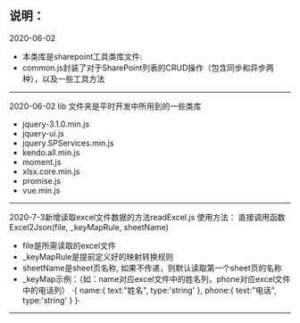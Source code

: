 说明：
------------------------------------------------------------------------------
2020-06-02
* 本类库是sharepoint工具类库文件:
* common.js封装了对于SharePoint列表的CRUD操作（包含同步和异步两种），以及一些工具方法
------------------------------------------------------------------------------
2020-06-02
lib 文件夹是平时开发中所用到的一些类库
* jquery-3.1.0.min.js
* jquery-ui.js
* jquery.SPServices.min.js
* kendo.all.min.js
* moment.js
* xlsx.core.min.js
* promise.js
* vue.min.js
------------------------------------------------------------------------------
2020-7-3新增读取excel文件数据的方法readExcel.js
使用方法：
直接调用函数Excel2Json(file, _keyMapRule, sheetName)
 * file是所需读取的excel文件
 * _keyMapRule是提前定义好的映射转换规则
 * sheetName是sheet页名称, 如果不传递，则默认读取第一个sheet页的名称
 * _keyMap示例：（如：name对应excel文件中的姓名列，phone对应excel文件中的电话列）
         ·{
          name:{
           text:"姓名",
           type:'string'
         },
         phone:{
          text:"电话",
          type:'string'
         }
        }·
-----------------------------------------------------------------------------